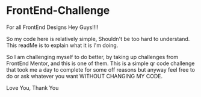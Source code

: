 # FrontEnd-Challenge
For all FrontEnd Designs
Hey Guys!!!!

So my code here is relatively simple, Shouldn't be too hard to understand.
This readMe is to explain what it is I'm doing.

So I am challenging myself to do better, by taking up challenges from FrontEnd Mentor, and this is one of them.
This is a simple qr code challenge that took me a day to complete for some off reasons but anyway feel free to do or ask whatever you want
WITHOUT CHANGING MY CODE.

Love You, Thank You
